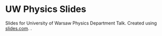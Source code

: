 # UW Physics Slides
Slides for University of Warsaw Physics Department Talk. Created using [slides.com](https://slides.com/).
.
